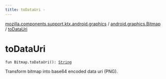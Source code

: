 ```yaml
---
title: toDataUri - 
---
```


[mozilla.components.support.ktx.android.graphics](../index.html) / [android.graphics.Bitmap](index.html) / [toDataUri](./to-data-uri.html)

# toDataUri

`fun Bitmap.toDataUri(): `[`String`](https://kotlinlang.org/api/latest/jvm/stdlib/kotlin/-string/index.html)

Transform bitmap into base64 encoded data uri (PNG).

